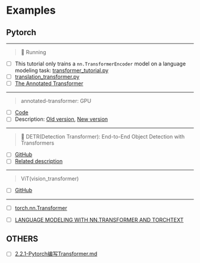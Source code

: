 # Examples

## Pytorch

--------------
> 📢 Running
- [ ] This tutorial only trains a ``nn.TransformerEncoder`` model on a language modeling task: [transformer_tutorial.py](https://github.com/pytorch/tutorials/blob/main/beginner_source/transformer_tutorial.py)
- [ ] [translation_transformer.py](https://github.com/pytorch/tutorials/blob/main/beginner_source/translation_transformer.py)
- [ ] [The Annotated Transformer](https://nlp.seas.harvard.edu/2018/04/03/attention.html#positional-encoding)
----
> annotated-transformer: GPU
- [ ] [Code](https://github.com/harvardnlp/annotated-transformer/)
- [ ] Description: [Old version](http://nlp.seas.harvard.edu/annotated-transformer/), [New version](https://nlp.seas.harvard.edu/2018/04/03/attention.html#positional-encoding)

----

> 🚗 DETR(Detection Transformer): End-to-End Object Detection with Transformers

- [ ] [GitHub](https://github.com/facebookresearch/detr)
- [ ] [Related description](https://zhuanlan.zhihu.com/p/146065711)

---------
> ViT(vision_transformer)
- [ ] [GitHub](https://github.com/google-research/vision_transformer)


--------
- [ ] [torch.nn.Transformer](https://pytorch.org/docs/stable/generated/torch.nn.Transformer.html)

- [ ] [LANGUAGE MODELING WITH NN.TRANSFORMER AND TORCHTEXT](https://pytorch.org/tutorials/beginner/transformer_tutorial.html)


## OTHERS

- [ ] [2.2.1-Pytorch编写Transformer.md](https://github.com/datawhalechina/learn-nlp-with-transformers/blob/main/docs/%E7%AF%87%E7%AB%A02-Transformer%E7%9B%B8%E5%85%B3%E5%8E%9F%E7%90%86/2.2.1-Pytorch%E7%BC%96%E5%86%99Transformer.md)



